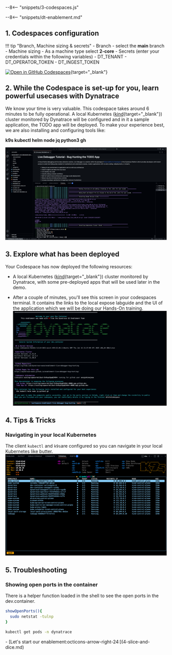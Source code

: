 --8<-- "snippets/3-codespaces.js"

--8<-- "snippets/dt-enablement.md"

## 1. Codespaces configuration

!!! tip "Branch, Machine sizing & secrets" - Branch - select the **main** branch - Machine sizing - As a machine type select **2-core** - Secrets (enter your credentials within the following variables) - DT_TENANT - DT_OPERATOR_TOKEN - DT_INGEST_TOKEN

[![Open in GitHub Codespaces](https://github.com/codespaces/badge.svg)](https://codespaces.new/dynatrace-ace/data-access-and-partitioning-codespaces?quickstart=1&machine=basicLinux32gb){target="\_blank"}

## 2. While the Codespace is set-up for you, learn powerful usecases with Dynatrace

We know your time is very valuable. This codespace takes around 6 minutes to be fully operational. A local Kubernetes ([kind](https://kind.sigs.k8s.io/){target="\_blank"}) cluster monitored by Dynatrace will be configured and in it a sample application, the TODO app will be deployed. To make your experience best, we are also installing and configuring tools like:

**k9s kubectl helm node jq python3 gh**

![Codespaces installing](img/codespaces_installing.png)

## 3. Explore what has been deployed

Your Codespace has now deployed the following resources:

- A local Kubernetes ([kind](https://kind.sigs.k8s.io/){target="\_blank"}) cluster monitored by Dynatrace, with some pre-deployed apps
  that will be used later in the demo.

- After a couple of minutes, you'll see this screen in your codespaces terminal. It contains the links to the local expose labguide and the UI of the application which we will be doing our Hands-On training.
  ![Codespaces finish](img/codespaces_finish.png)

## 4. Tips & Tricks

### Navigating in your local Kubernetes

The client `kubectl` and `k9s`are configured so you can navigate in your local Kubernetes like butter.
![k9s](img/k9s.png)

## 5. Troubleshooting

### Showing open ports in the container

There is a helper function loaded in the shell to see the open ports in the dev.container.

```bash
showOpenPorts(){
  sudo netstat -tulnp
}
```

```bash
kubectl get pods -n dynatrace
```

<div class="grid cards" markdown>
- [Let's start our enablement:octicons-arrow-right-24:](4-slice-and-dice.md)
</div>
